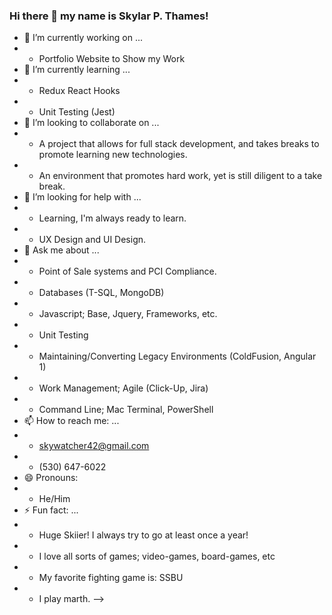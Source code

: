 ### Hi there 👋 my name is Skylar P. Thames!

- 🔭 I’m currently working on ...
- - Portfolio Website to Show my Work
- 🌱 I’m currently learning ...
- - Redux React Hooks
- - Unit Testing (Jest)
- 👯 I’m looking to collaborate on ...
- - A project that allows for full stack development, and takes breaks to promote learning new technologies.
- - An environment that promotes hard work, yet is still diligent to a take break.
- 🤔 I’m looking for help with ...
- - Learning, I'm always ready to learn.
- - UX Design and UI Design.
- 💬 Ask me about ...
- - Point of Sale systems and PCI Compliance.
- - Databases (T-SQL, MongoDB)
- - Javascript; Base, Jquery, Frameworks, etc.
- - Unit Testing
- - Maintaining/Converting Legacy Environments (ColdFusion, Angular 1)
- - Work Management; Agile (Click-Up, Jira)
- - Command Line; Mac Terminal, PowerShell
- 📫 How to reach me: ...
- - skywatcher42@gmail.com
- - (530) 647-6022
- 😄 Pronouns:
- - He/Him
- ⚡ Fun fact: ...
- - Huge Skiier! I always try to go at least once a year!
- - I love all sorts of games; video-games, board-games, etc
- - My favorite fighting game is: SSBU
- - I play marth. 
-->
